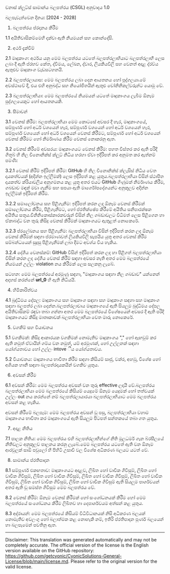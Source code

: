 චනාස් ක්ලූට්ස් සාමාන්ය බලපත්රය (CSGL)
අනුවාදය 1.0

බලපැවැත්වෙන දිනය: [2024 - 2028]

1. බලපත්රය ප්රදානය කිරීම

1.1 අයිතිවාසිකම්මෙහි දක්වා ඇති නියමයන් සහ කොන්දේසි.

2. අර්ථ දැක්වීම්

2.1 මෘදුකාංග: අර්ථය යනු මෙම බලපත්රය යටතේ බලපත්රලාභියාට බලපත්රලාභී ලෙස ලබා දී ඇති ප්රභව කේත, ද්විමය, ලේඛන, ද්වාර, ලියකියවිලි සහ වෙනත් අදාළ ද්රව්ය ඇතුළුව මෘදුකාංග වැඩසටහනයි.

2.2 බලපත්රලායාස: මෙම බලපත්රය ලබා දෙන ආයතනය හෝ පුද්ගලයා.මේ අවස්ථාවේ දී, එය එහි අනුබද්ධ සහ නියෝජිතයින් ඇතුළු චෝනිනිකල්වරුන්ට යොමු වේ.

2.3 බලපත්රලාභියා: මෙම බලපත්රයේ නියමයන් යටතේ මෘදුකාංගය ලැබීම ඕනෑම පුද්ගලයෙකුට හෝ ආයතනයකි.

3. සීමාවන්

3.1 වෙනස් කිරීම: බලපත්රලාභියා මෙම කොටසේ අවසර දී හැර, මෘදුකාංගයේ, සම්පූර්ණ හෝ අර්ධ වශයෙන් හැර, සම්පූර්ණ වශයෙන් හෝ අර්ධ වශයෙන් හැර, සම්පූර්ණ වශයෙන් හෝ අර්ධ වශයෙන් වෙනස් කිරීමට, සම්පූර්ණ හෝ අර්ධ වශයෙන් වෙනස් කිරීමට හෝ නිර්මාණය කිරීම වෙනස් නොකරනු ඇත.

3.2 වෙනස් කිරීමේ අවසරය: මෘදුකාංගයට වෙනස් කිරීම: පහත විස්තර කර ඇති පරිදි ගිතූබ් හි නිල චිනොනික්ස් ක්ලූට් නිධිය හරහා ඒවා ඉදිරිපත් කර අනුමත කර ඇත්නම් පමණි:

3.2.1 වෙනස් කිරීම් ඉදිරිපත් කිරීම: GitHub හි නිල චිනොනික්ස් ක්ලැසිස් නිධිය වෙත දායකත්වයක් (අදින්න ඉල්ලීමක්) ලෙස ඉදිරිපත් කළ යුතුය.බලපත්රලාභියා විසින් ස්ථාපිත දායකත්ව ක්රියාවලිය අනුගමනය කළ යුතු අතර එයට GitHub ගිණුමක් නිර්මාණය කිරීම, ගබඩාව මඳක් මවා ගැනීම සහ සපයා ඇති මාර්ගෝපදේශයන්ට අනුකූලව අදින්න ඉල්ලීමක් ඉදිරිපත් කිරීම.

3.2.2 සමාලෝචනය සහ පිළිගැනීම: ඉදිරිපත් කරන ලද ඕනෑම වෙනස් කිරීමක් සමාලෝචනය කිරීම, පිළිගැනීමට, හෝ ප්රතික්ෂේප කිරීමේ අයිතිය සනීපාරක්ෂක අයිතිය සතුය.චිනිනිකොස්කාරකවරුන් විසින් නිල ගබඩාවලට විධිමත් ලෙස පිළිගෙන හා ඒකාබද්ධ වන තුරු කිසිදු වෙනස් කිරීමක් මෘදුකාංගයට ඇතුළත් නොකෙරේ.

3.2.3 ප්රලේඛනය සහ පිළිගැනීම: බලපත්රලාභියා විසින් ඉදිරිපත් කරන ලද ඕනෑම වෙනස් කිරීමක් සඳහා ප්රමාණවත් ලියකියවිලි සැපයිය යුතු අතර වෙනස් කිරීම සම්බන්ධයෙන් සුදුසු පිළිගැනීමක් ලබා දීමට අවශ්ය විය හැකිය.

3.2.4 දේශීය වෙනස්කම්: GitHub විසින් ඉදිරිපත් කරන ලද හා පිළිගත් බලපත්රලාභියා විසින් කරන ලද දේශීය වෙනස් කිරීම් සඳහා අවසර නැති අතර මෙම බලපත්රයේ නියමයන් උල්ලං violation නය කිරීමක් ලෙස සලකනු ලැබේ.

සටහන: මෙම බලපත්රයේ අරමුණු සඳහා, "මෘදුකාංගය සඳහා නිල ගබඩාව" යන්නෙන් අදහස් කරන්නේ __url_0__ හි ඇති නිධියයි.

4. හිමිකාරිත්වය

4.1 බුද්ධිමය දේපල: මෘදුකාංගය සහ මෘදුකාංග සඳහා සහ මෘදුකාංග සඳහා සහ මෘදුකාංග සඳහා බලපත්ර ලබා දෙන්න.බලපත්රලාචාය මෘදුකාංගයේ ඇති සියලුම බුද්ධිමය දේපල අයිතිවාසිකම් රඳවා තබා ගන්නා අතර මෙම බලපත්රයේ විශේෂයෙන් අවසර දී ඇති පරිදි මෘදුකාංගයට කිසිදු මාතෘකාවක් බලපත්රලාභියා වෙත මාරු නොකෙරේ.

5. වගකීම් සහ වියාචනය

5.1 වගකීමක්: කිසිදු ආකාරයක වගකීමක් නොමැතිව මෘදුකාංගය "," හෝ ඇඟවුම් කර ඇති නමුත් ඒවායින් ගම්ය වන නමුත්, යම් අරමුණක්, හෝ උල්ලනක් සඳහා යෝග්යතාවය හෝ උල්ලං intove ීය යෝග්යතාවය.

5.2 වියාචනය: මෘදුකාංගය භාවිතා කිරීම සඳහා කිසියම් සෘජු, වක්ර, අහඹු, විශේෂ හෝ අශියක හානි සඳහා බලපත්රදායකයින් වගකිව යුතුය.

6. අවසන් කිරීම

6.1 අවසන් කිරීම: මෙම බලපත්රය අවසන් වන තුරු effective ලදායී වේ.බලපත්රය බලපත්රලාභියා මෙම බලපත්රයේ කිසියම් යෙදුමේ ඕනෑම යෙදුමක් හෝ තත්වයක් උල්ලං out නය කරන්නේ නම් බලපත්රලායාරයා බලපත්රලාභියාට මෙම බලපත්රය අවසන් කළ හැකිය.

අවසන් කිරීමේ බලපෑම: මෙම බලපත්රය අවසන් වූ පසු, බලපත්රලාභියා වහාම මෘදුකාංගය භාවිතා කර මෘදුකාංගයේ ඇති සියලුම පිටපත් සන්තකයේ තබා ගත යුතුය.

7. අදාළ නීතිය

7.1 පාලක නීතිය: මෙම බලපත්රය එහි බලපත්රලාභීන්ගේ නීති මූලධර්ම ගැන බ්රසීලයේ නීතිවලට අනුකූලව පාලනය කරනු ලැබේ.මෙම බලපත්රය යටතේ ඇති වන ඕනෑම ආරවුලක් සාඕ පවුලෝ හි පිහිටි උසාවි වල විශේෂ අධිකරණ බලයට යටත් වේ.

8. සාමාන්ය ප්රතිපාදන

8.1 සම්පූර්ණ එකඟතාව: මෘදුකාංගයට අදාළව, ලිඛිත හෝ වාචික ගිවිසුම්, ලිඛිත හෝ වාචික ගිවිසුම්, ලිඛිත හෝ වාචික ගිවිසුම්, ලිඛිත හෝ වාචික ගිවිසුම්, ලිඛිත හෝ වාචික ගිවිසුම්, ලිඛිත හෝ වාචික ගිවිසුම්, ලිඛිත හෝ වාචික ගිවිසුම් ඇති සියලුම පාර්ශවයන් අතර ඇති වූ සමස්ත ගිවිසුම මෙම බලපත්රය වේ.

8.2 වෙනස් කිරීම්: ඕනෑම වෙනස් කිරීමක් හෝ සංශෝධනයක් කිරීම හෝ මෙම බලපත්රයේ සංශෝධනය කිරීම ලිඛිතව හා දෙපාර්ශවයම අත්සන් කළ යුතුය.

8.3 අද්රායන්: මෙම බලපත්රයේ කිසියම් විධිවිධානයක් නිසි අධිකරණ බලයක් නොමැතිව අවලංගු හෝ බලාත්මක කළ නොහැකි නම්, ඉතිරි ප්රතිපාදන පූර්ණ බලයෙන් හා බලපෑමෙන් පවතිනු ඇත.

---
Disclaimer: This translation was generated automatically and may not be completely accurate. The official version of the license is the English version available on the GitHub repository: https://github.com/getcyonic/CyonicSolutions-General-License/blob/main/license.md. Please refer to the original version for the valid license.